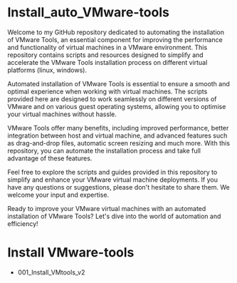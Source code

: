# Install_auto_VMware-tools

Welcome to my GitHub repository dedicated to automating the installation of VMware Tools, an essential component for improving the performance and functionality of virtual machines in a VMware environment. This repository contains scripts and resources designed to simplify and accelerate the VMware Tools installation process on different virtual platforms (linux, windows).

Automated installation of VMware Tools is essential to ensure a smooth and optimal experience when working with virtual machines. The scripts provided here are designed to work seamlessly on different versions of VMware and on various guest operating systems, allowing you to optimise your virtual machines without hassle.

VMware Tools offer many benefits, including improved performance, better integration between host and virtual machine, and advanced features such as drag-and-drop files, automatic screen resizing and much more. With this repository, you can automate the installation process and take full advantage of these features.

Feel free to explore the scripts and guides provided in this repository to simplify and enhance your VMware virtual machine deployments. If you have any questions or suggestions, please don't hesitate to share them. We welcome your input and expertise.

Ready to improve your VMware virtual machines with an automated installation of VMware Tools? Let's dive into the world of automation and efficiency!

# Install VMware-tools
  - 001_Install_VMtools_v2
